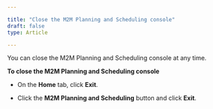 ```yaml
---

title: "Close the M2M Planning and Scheduling console"
draft: false
type: Article

---
```


You can close the M2M Planning and Scheduling console at any time.

**To close the M2M Planning and Scheduling console**

-   On the **Home** tab, click **Exit**.

-   Click the **M2M Planning and Scheduling** button and click **Exit**.

